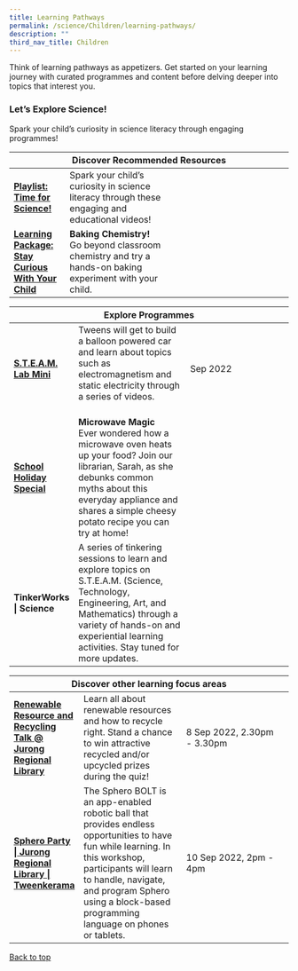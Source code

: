 ```yaml
---
title: Learning Pathways
permalink: /science/Children/learning-pathways/
description: ""
third_nav_title: Children
---
```

Think of learning pathways as appetizers. Get started on your learning journey with curated programmes and content before delving deeper into topics that interest you.
<h3><b> Let’s Explore Science! </b></h3>
Spark your child’s curiosity in science literacy through engaging programmes! 
<div class="horizontal-scroll margin--bottom--lg">
  <table class="generic-table">
    <thead>
      <tr>
        <th class="is-uppercase has-weight-normal" colspan="4">Discover Recommended Resources</th>
      </tr>
    </thead>
    <tbody>
			
<tr>
	<td style="width: 20%;"><a target="_blank" href="/science/children/content"><b>Playlist: Time for Science!</b></a></td>
	<td style="width: 40%;"> Spark your child’s curiosity in science literacy through these engaging and educational videos! </td>
	<td style="width: 20%;"> </td>
	<td style="width: 20%;"> </td>
			</tr>
      
<tr>
	<td><a href="/science/children/content"><b>Learning Package: Stay Curious With Your Child</b></a></td>
	<td><b>Baking Chemistry!</b><br> Go beyond classroom chemistry and try a hands-on baking experiment with your child. </td>
	<td></td>
	<td> </td>
			</tr>
    </tbody>
  </table>
</div>

<div class="horizontal-scroll margin--bottom--lg">
  <table class="generic-table">
    <thead>
      <tr>
        <th class="is-uppercase has-weight-normal" colspan="4">Explore Programmes</th>
      </tr>
    </thead>
		<tbody>
<tr>
	<td style="width: 20%;"><a target="_blank" href="https://childrenandteens.nlb.gov.sg/services/programmes/tweenkerama"><b> S.T.E.A.M. Lab Mini </b></a></td>
	<td style="width: 40%;">Tweens will get to build a balloon powered car and learn about topics such as electromagnetism and static electricity through a series of videos. <br><br>
</td>
	<td style="width: 20%;"> Sep 2022</td>
	<td></td>
      </tr>
			
<tr>
	<td><a target="_blank" href="https://childrenandteens.nlb.gov.sg/diy-resources/primary/shs-videos"><b> School Holiday Special </b></a></td>
	<td><b>Microwave Magic </b><br>
Ever wondered how a microwave oven heats up your food? Join our librarian, Sarah, as she debunks common myths about this everyday appliance and shares a simple cheesy potato recipe you can try at home!</td>
	<td></td>
	<td></td>
			</tr>
			
<tr>
	<td><b> TinkerWorks | Science </b></td>
	<td>A series of tinkering sessions to learn and explore topics on S.T.E.A.M. (Science, Technology, Engineering, Art, and Mathematics) through a variety of hands-on and experiential learning activities.
Stay tuned for more updates.</td>
	<td> </td>
	<td> </td>
			</tr>
		</tbody>
	</table>
	</div>

<div class="horizontal-scroll margin--bottom--lg">
  <table class="generic-table">
    <thead>
      <tr>
        <th class="is-uppercase has-weight-normal" colspan="4">Discover other learning focus areas</th>
      </tr>
    </thead>
<tbody>
	
<tr>
	<td style="width: 20%;"><a target="_blank" href="https://www.eventbrite.sg/e/renewable-resource-and-recycling-talk-jurong-regional-library-tickets-401074934927?aff=odcleoeventsincollection"><b> Renewable Resource and Recycling Talk @ Jurong Regional Library </b></a></td>
	<td style="width: 40%;">Learn all about renewable resources and how to recycle right. Stand a chance to win attractive recycled and/or upcycled prizes during the quiz!
</td>
	<td style="width: 40%;">8 Sep 2022, 2.30pm - 3.30pm</td>
				
<tr>
	<td style="width: 20%;"><a target="_blank" href="https://www.eventbrite.sg/e/sphero-party-jurong-regional-library-tweenkerama-tickets-400591037577?aff=odcleoeventsincollection"> <b> Sphero Party | Jurong Regional Library | Tweenkerama </b></td>
	<td>  The Sphero BOLT is an app-enabled robotic ball that provides endless opportunities to have fun while learning. In this workshop, participants will learn to handle, navigate, and program Sphero using a block-based programming language on phones or tablets.<br></td>
	<td style="width: 40%;">10 Sep 2022, 2pm - 4pm</td>
	<td></td>
      </tr>
    </tbody>
  </table>
</div>

<p class="has-text-right margin--top--xl"><a href="#main-content">Back to top</a></p>